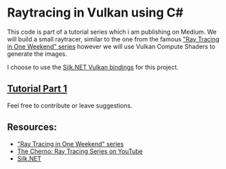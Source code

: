 ﻿# Raytracing in Vulkan using C#

This code is part of a tutorial series which i am publishing on Medium. 
We will build a small raytracer, similar to the one from the famous ["Ray Tracing in One Weekend" series](https://raytracing.github.io/) however we will use Vulkan Compute Shaders to generate the images.

I choose to use the [Silk.NET Vulkan bindings](https://github.com/dotnet/Silk.NET) for this project.

## [Tutorial Part 1](https://jenskrumsieck.medium.com/raytracing-in-vulkan-using-c-part-1-997cb284f7e8)

Feel free to contribute or leave suggestions.

## Resources:
* ["Ray Tracing in One Weekend" series](https://raytracing.github.io/)
* [The Cherno: Ray Tracing Series on YouTube](https://www.youtube.com/watch?v=gfW1Fhd9u9Q&list=PLlrATfBNZ98edc5GshdBtREv5asFW3yXl)
* [Silk.NET](https://github.com/dotnet/Silk.NET)
